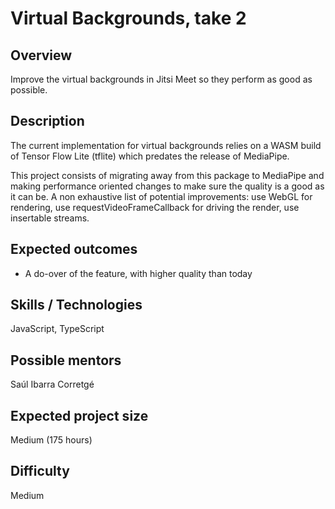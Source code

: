 # Virtual Backgrounds, take 2

## Overview

Improve the virtual backgrounds in Jitsi Meet so they perform as good as possible.

## Description

The current implementation for virtual backgrounds relies on a WASM build of Tensor Flow Lite (tflite) which predates
the release of MediaPipe.

This project consists of migrating away from this package to MediaPipe and making performance oriented changes to
make sure the quality is a good as it can be. A non exhaustive list of potential improvements: use WebGL for rendering,
use requestVideoFrameCallback for driving the render, use insertable streams.

## Expected outcomes

* A do-over of the feature, with higher quality than today

## Skills / Technologies

JavaScript, TypeScript

## Possible mentors

Saúl Ibarra Corretgé

## Expected project size

Medium (175 hours)

## Difficulty

Medium
